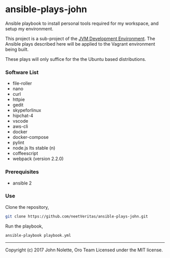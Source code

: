 # ansible-plays-john
Ansible playbook to install personal tools required for my workspace, and setup my environment.

This project is a sub-project of the [JVM Development Environment](https://github.com/neetVeritas/jvm-development-environment). The Ansible plays described here will be applied to the Vagrant environment being built.

These plays will only suffice for the the Ubuntu based distributions.

### Software List

* file-roller
* nano
* curl
* httpie
* gedit
* skypeforlinux
* hipchat-4
* vscode
* aws-cli
* docker
* docker-compose
* pylint
* node.js lts stable (n)
* coffeescript
* webpack (version 2.2.0)

### Prerequisites
* ansible 2

### Use

Clone the repository,
```bash
git clone https://github.com/neetVeritas/ansible-plays-john.git
```
Run the playbook,
```bash
ansible-playbook playbook.yml
```

---
Copyright (c) 2017 John Nolette, Oro Team Licensed under the MIT license.
